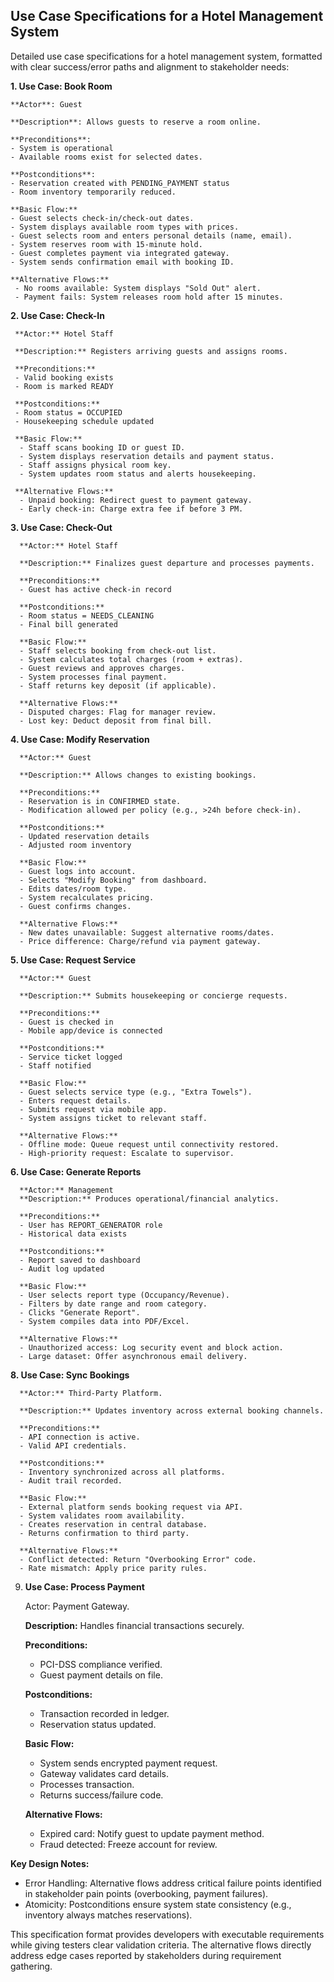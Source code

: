 ## Use Case Specifications for a Hotel Management System

Detailed use case specifications for a hotel management system, formatted with clear success/error paths and alignment to stakeholder needs:

**1. Use Case: Book Room**
   
    **Actor**: Guest
   
    **Description**: Allows guests to reserve a room online.
   
    **Preconditions**:
    - System is operational
    - Available rooms exist for selected dates.
     
    **Postconditions**:
    - Reservation created with PENDING_PAYMENT status
    - Room inventory temporarily reduced.
     
    **Basic Flow:**
    - Guest selects check-in/check-out dates.
    - System displays available room types with prices.
    - Guest selects room and enters personal details (name, email).
    - System reserves room with 15-minute hold.
    - Guest completes payment via integrated gateway.
    - System sends confirmation email with booking ID.
     
    **Alternative Flows:**
     - No rooms available: System displays "Sold Out" alert.
     - Payment fails: System releases room hold after 15 minutes.

**2. Use Case: Check-In**
   
     **Actor:** Hotel Staff
   
     **Description:** Registers arriving guests and assigns rooms.
   
     **Preconditions:**
     - Valid booking exists
     - Room is marked READY
     
     **Postconditions:**
     - Room status = OCCUPIED
     - Housekeeping schedule updated
     
     **Basic Flow:**
      - Staff scans booking ID or guest ID.
      - System displays reservation details and payment status.
      - Staff assigns physical room key.
      - System updates room status and alerts housekeeping.
      
     **Alternative Flows:**
      - Unpaid booking: Redirect guest to payment gateway.
      - Early check-in: Charge extra fee if before 3 PM.

**3. Use Case: Check-Out**
   
      **Actor:** Hotel Staff
   
      **Description:** Finalizes guest departure and processes payments.
   
      **Preconditions:**
      - Guest has active check-in record

      **Postconditions:**
      - Room status = NEEDS_CLEANING
      - Final bill generated

      **Basic Flow:**
      - Staff selects booking from check-out list.
      - System calculates total charges (room + extras).
      - Guest reviews and approves charges.
      - System processes final payment.
      - Staff returns key deposit (if applicable).
      
      **Alternative Flows:**
      - Disputed charges: Flag for manager review.
      - Lost key: Deduct deposit from final bill.

**4. Use Case: Modify Reservation**
   
      **Actor:** Guest
   
      **Description:** Allows changes to existing bookings.
   
      **Preconditions:**
      - Reservation is in CONFIRMED state.
      - Modification allowed per policy (e.g., >24h before check-in).

      **Postconditions:**
      - Updated reservation details
      - Adjusted room inventory

      **Basic Flow:**
      - Guest logs into account.
      - Selects "Modify Booking" from dashboard.
      - Edits dates/room type.
      - System recalculates pricing.
      - Guest confirms changes.

      **Alternative Flows:**
      - New dates unavailable: Suggest alternative rooms/dates.
      - Price difference: Charge/refund via payment gateway.

**5. Use Case: Request Service**
   
      **Actor:** Guest
   
      **Description:** Submits housekeeping or concierge requests.
   
      **Preconditions:**
      - Guest is checked in
      - Mobile app/device is connected

      **Postconditions:**
      - Service ticket logged
      - Staff notified

      **Basic Flow:**
      - Guest selects service type (e.g., "Extra Towels").
      - Enters request details.
      - Submits request via mobile app.
      - System assigns ticket to relevant staff.

      **Alternative Flows:**
      - Offline mode: Queue request until connectivity restored.
      - High-priority request: Escalate to supervisor.

**6. Use Case: Generate Reports**
   
      **Actor:** Management
      **Description:** Produces operational/financial analytics.
   
      **Preconditions:**
      - User has REPORT_GENERATOR role
      - Historical data exists

      **Postconditions:**
      - Report saved to dashboard
      - Audit log updated

      **Basic Flow:**
      - User selects report type (Occupancy/Revenue).
      - Filters by date range and room category.
      - Clicks "Generate Report".
      - System compiles data into PDF/Excel.

      **Alternative Flows:**
      - Unauthorized access: Log security event and block action.
      - Large dataset: Offer asynchronous email delivery.

**8. Use Case: Sync Bookings**
   
      **Actor:** Third-Party Platform.
   
      **Description:** Updates inventory across external booking channels.
   
      **Preconditions:**
      - API connection is active.
      - Valid API credentials.
      
      **Postconditions:**
      - Inventory synchronized across all platforms.
      - Audit trail recorded.
      
      **Basic Flow:**
      - External platform sends booking request via API.
      - System validates room availability.
      - Creates reservation in central database.
      - Returns confirmation to third party.
      
      **Alternative Flows:**
      - Conflict detected: Return "Overbooking Error" code.
      - Rate mismatch: Apply price parity rules.

9. **Use Case: Process Payment**

      Actor: Payment Gateway.
    
      **Description:** Handles financial transactions securely.
    
      **Preconditions:**
      - PCI-DSS compliance verified.
      - Guest payment details on file.
      
      **Postconditions:**
      - Transaction recorded in ledger.
      - Reservation status updated.
      
      **Basic Flow:**
      - System sends encrypted payment request.
      - Gateway validates card details.
      - Processes transaction.
      - Returns success/failure code.
      
      **Alternative Flows:**
      - Expired card: Notify guest to update payment method.
      - Fraud detected: Freeze account for review.

**Key Design Notes:**
- Error Handling: Alternative flows address critical failure points identified in stakeholder pain points (overbooking, payment failures).
- Atomicity: Postconditions ensure system state consistency (e.g., inventory always matches reservations).

This specification format provides developers with executable requirements while giving testers clear validation criteria. 
The alternative flows directly address edge cases reported by stakeholders during requirement gathering.
